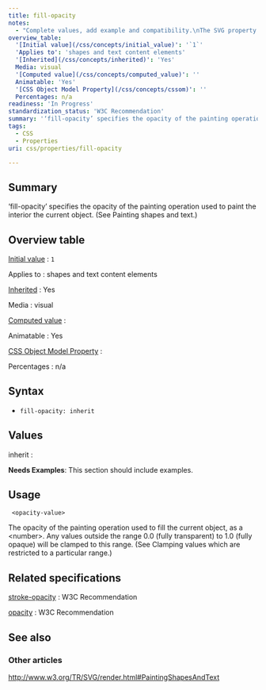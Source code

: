 ```yaml
---
title: fill-opacity
notes:
  - "Complete values, add example and compatibility.\nThe SVG property pages will be linked to here."
overview_table:
  '[Initial value](/css/concepts/initial_value)': '`1`'
  'Applies to': 'shapes and text content elements'
  '[Inherited](/css/concepts/inherited)': 'Yes'
  Media: visual
  '[Computed value](/css/concepts/computed_value)': ''
  Animatable: 'Yes'
  '[CSS Object Model Property](/css/concepts/cssom)': ''
  Percentages: n/a
readiness: 'In Progress'
standardization_status: 'W3C Recommendation'
summary: '‘fill-opacity’ specifies the opacity of the painting operation used to paint the interior the current object. (See Painting shapes and text.)'
tags:
  - CSS
  - Properties
uri: css/properties/fill-opacity

---
```

## Summary

‘fill-opacity’ specifies the opacity of the painting operation used to paint the interior the current object. (See Painting shapes and text.)

## Overview table

[Initial value](/css/concepts/initial_value)
:   `1`

Applies to
:   shapes and text content elements

[Inherited](/css/concepts/inherited)
:   Yes

Media
:   visual

[Computed value](/css/concepts/computed_value)
:

Animatable
:   Yes

[CSS Object Model Property](/css/concepts/cssom)
:

Percentages
:   n/a

## Syntax

-   `fill-opacity: inherit`

## Values

inherit
:

**Needs Examples**: This section should include examples.

## Usage

     <opacity-value>

The opacity of the painting operation used to fill the current object, as a \<number\>. Any values outside the range 0.0 (fully transparent) to 1.0 (fully opaque) will be clamped to this range. (See Clamping values which are restricted to a particular range.)

## Related specifications

[stroke-opacity](http://www.w3.org/TR/SVG/painting.html#StrokeOpacityProperty)
:   W3C Recommendation

[opacity](http://www.w3.org/TR/SVG/masking.html#OpacityProperty)
:   W3C Recommendation

## See also

### Other articles

<http://www.w3.org/TR/SVG/render.html#PaintingShapesAndText>
